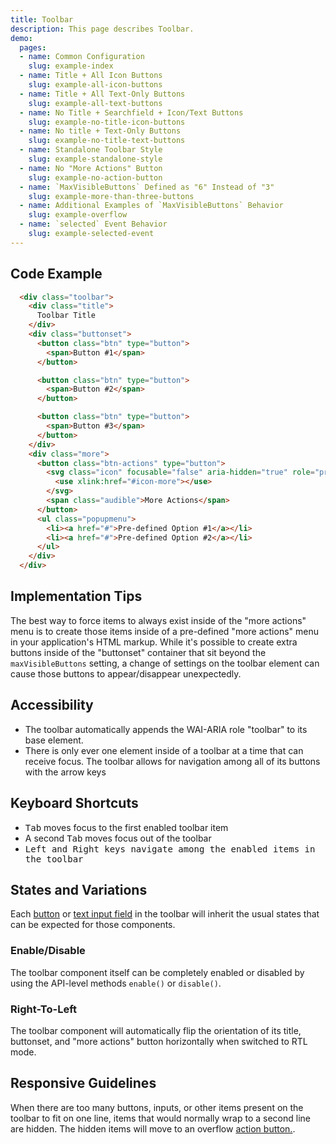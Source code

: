 ```yaml
---
title: Toolbar
description: This page describes Toolbar.
demo:
  pages:
  - name: Common Configuration
    slug: example-index
  - name: Title + All Icon Buttons
    slug: example-all-icon-buttons
  - name: Title + All Text-Only Buttons
    slug: example-all-text-buttons
  - name: No Title + Searchfield + Icon/Text Buttons
    slug: example-no-title-icon-buttons
  - name: No title + Text-Only Buttons
    slug: example-no-title-text-buttons
  - name: Standalone Toolbar Style
    slug: example-standalone-style
  - name: No "More Actions" Button
    slug: example-no-action-button
  - name: `MaxVisibleButtons` Defined as "6" Instead of "3"
    slug: example-more-than-three-buttons
  - name: Additional Examples of `MaxVisibleButtons` Behavior
    slug: example-overflow
  - name: `selected` Event Behavior
    slug: example-selected-event
---
```


## Code Example

```html
  <div class="toolbar">
    <div class="title">
      Toolbar Title
    </div>
    <div class="buttonset">
      <button class="btn" type="button">
        <span>Button #1</span>
      </button>

      <button class="btn" type="button">
        <span>Button #2</span>
      </button>

      <button class="btn" type="button">
        <span>Button #3</span>
      </button>
    </div>
    <div class="more">
      <button class="btn-actions" type="button">
        <svg class="icon" focusable="false" aria-hidden="true" role="presentation">
          <use xlink:href="#icon-more"></use>
        </svg>
        <span class="audible">More Actions</span>
      </button>
      <ul class="popupmenu">
        <li><a href="#">Pre-defined Option #1</a></li>
        <li><a href="#">Pre-defined Option #2</a></li>
      </ul>
    </div>
  </div>
```

## Implementation Tips

The best way to force items to always exist inside of the "more actions" menu is to create those items inside of a pre-defined "more actions" menu in your application's HTML markup.  While it's possible to create extra buttons inside of the "buttonset" container that sit beyond the `maxVisibleButtons` setting, a change of settings on the toolbar element can cause those buttons to appear/disappear unexpectedly.

## Accessibility

- The toolbar automatically appends the WAI-ARIA role "toolbar" to its base element.
- There is only ever one element inside of a toolbar at a time that can receive focus. The toolbar allows for navigation among all of its buttons with the arrow keys

## Keyboard Shortcuts

- <kbd>Tab</kbd> moves focus to the first enabled toolbar item
- A second <kbd>Tab</kbd> moves focus out of the toolbar
- <kbd>Left<kdb> and <kbd>Right</kbd> keys navigate among the enabled items in the toolbar

## States and Variations

Each [button](./buttons) or [text input field](./input) in the toolbar will inherit the usual states that can be expected for those components.

### Enable/Disable

The toolbar component itself can be completely enabled or disabled by using the API-level methods `enable()` or `disable()`.

### Right-To-Left

The toolbar component will automatically flip the orientation of its title, buttonset, and "more actions" button horizontally when switched to RTL mode.

## Responsive Guidelines

When there are too many buttons, inputs, or other items present on the toolbar to fit on one line, items that would normally wrap to a second line are hidden. The hidden items will move to an overflow [action button.](./menubutton).
